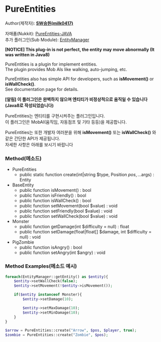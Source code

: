 # PureEntities
  
Author(제작자): **[SW승원(milk0417)](https://github.com/milk0417)**  
  
자매품(Nukkit): [PureEntities-JAVA](https://github.com/SW-Team/PureEntities)  
추가 플러그인(Sub Module): [EntityManager](https://github.com/milk0417/EntityManager)
    
**[NOTICE] This plug-in is not perfect, the entity may move abnormally (It was written in Java8)**
  
PureEntities is a plugin for implement entities.  
The plugin provides Mob AIs like walking, auto-jumping, etc.  
  
PureEntities also has simple API for developers, such as **isMovement()** or **isWallCheck()**.  
See documentation page for details.  
  
**[알림] 이 플러그인은 완벽하지 않으며 엔티티가 비정상적으로 움직일 수 있습니다 (Java8로 작성되었습니다)**  
  
PureEntities는 엔티티를 구현시켜주는 플러그인입니다.  
이 플러그인은 MobAI(움직임, 자동점프 및 기타 등등)을 제공합니다.  
  
PureEntities는 또한 개발자 여러분을 위해 **isMovement()** 또는 **isWallCheck()** 와 같은 간단한 API가 제공됩니다.  
자세한 사항은 아래를 보시기 바랍니다  

### Method(메소드)
  * PureEntities
    * public static function create(int|string $type, Position $pos, ...$args) : Entity
  * BaseEntity
    * public function isMovement() : bool
    * public function isFriendly() : bool
    * public function isWallCheck() : bool
    * public function setMovement(bool $value) : void
    * public function setFriendly(bool $value) : void
    * public function setWallCheck(bool $value) : void
  * Monster
    * public function getDamage(int $difficulty = null) : float
    * public function setDamage(float|float[] $damage, int $difficulty = null) : void
  * PigZombie
    * public function isAngry() : bool
    * public function setAngry(int $angry) : void

### Method Examples(메소드 예시)
``` php
foreach(EntityManager::getEntity() as $entity){
    $entity->setWallCheck(false);
    $entity->setMovement(!$entity->isMovement());

    if($entity instanceof Monster){
        $entity->setDamage(10);

        $entity->setMaxDamage(10);
        $entity->setMinDamage(10);
    }
}

$arrow = PureEntities::create("Arrow", $pos, $player, true);
$zombie = PureEntities::create("Zombie", $pos);
```
